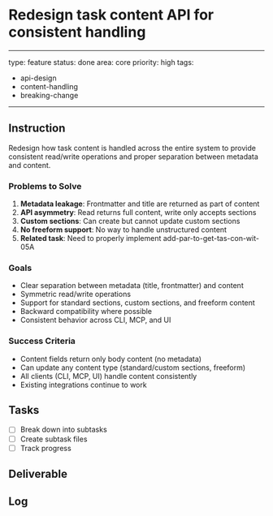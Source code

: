 # Redesign task content API for consistent handling

---
type: feature
status: done
area: core
priority: high
tags:
  - api-design
  - content-handling
  - breaking-change
---


## Instruction
Redesign how task content is handled across the entire system to provide consistent read/write operations and proper separation between metadata and content.

### Problems to Solve
1. **Metadata leakage**: Frontmatter and title are returned as part of content
2. **API asymmetry**: Read returns full content, write only accepts sections
3. **Custom sections**: Can create but cannot update custom sections
4. **No freeform support**: No way to handle unstructured content
5. **Related task**: Need to properly implement add-par-to-get-tas-con-wit-05A

### Goals
- Clear separation between metadata (title, frontmatter) and content
- Symmetric read/write operations
- Support for standard sections, custom sections, and freeform content
- Backward compatibility where possible
- Consistent behavior across CLI, MCP, and UI

### Success Criteria
- Content fields return only body content (no metadata)
- Can update any content type (standard/custom sections, freeform)
- All clients (CLI, MCP, UI) handle content consistently
- Existing integrations continue to work

## Tasks
- [ ] Break down into subtasks
- [ ] Create subtask files
- [ ] Track progress

## Deliverable

## Log
